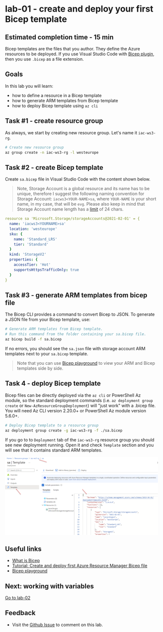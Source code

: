 # lab-01 - create and deploy your first Bicep template

## Estimated completion time - 15 min

Bicep templates are the files that you author. They define the Azure resources to be deployed.
If you use Visual Studio Code with [Bicep plugin](https://marketplace.visualstudio.com/items?itemName=ms-azuretools.vscode-bicep), then you use `.bicep` as a file extension. 

## Goals

In this lab you will learn:
* how to define a resource in a Bicep template
* how to generate ARM templates from Bicep template
* how to deploy Bicep template using `az cli`

## Task #1 - create resource group

As always, we start by creating new resource group. Let's name it `iac-ws3-rg`.

```bash
# Create new resource group
az group create -n iac-ws3-rg -l westeurope
```

## Task #2 - create Bicep template

Create `sa.bicep` file in Visual Studio Code with the content shown below. 

> Note, Storage Account is a global resource and its name has to be unique, therefore I suggest the following naming convention for Storage Account: `iacws3<YOUR-NAME>sa`, where `YOUR-NAME` is your short name, in my case, that will be `evg`. Please also keep in mind that Storage Account name length has a [limit](https://docs.microsoft.com/en-us/azure/azure-resource-manager/management/resource-name-rules#microsoftstorage) of 24 chars.

```yaml
resource sa 'Microsoft.Storage/storageAccounts@2021-02-01' = {
  name: 'iacws3<YOURNAME>sa'
  location: 'westeurope'
  sku: {
    name: 'Standard_LRS'
    tier: 'Standard'
  }
  kind: 'StorageV2'
  properties: {
    accessTier: 'Hot'
    supportsHttpsTrafficOnly: true
  }
}
```

## Task #3 - generate ARM templates from bicep file

The Bicep CLI provides a command to convert Bicep to JSON. To generate a JSON file from your Bicep template, use:

```bash
# Generate ARM templates from Bicep template.
# Run this command from the folder containing your sa.bicep file.
az bicep build -f sa.bicep
```

If no errors, you should see the `sa.json` file with storage account ARM templates next to your `sa.bicep` template. 

> Note that you can use [Bicep playground](https://bicepdemo.z22.web.core.windows.net/) to view your ARM and Bicep templates side by side. 

## Task 4 - deploy Bicep template

Bicep files can be directly deployed via the `az cli` or PowerShell Az module, so the standard deployment commands (i.e. `az deployment group create` or `New-AzResourceGroupDeployment`) will "just work" with a .bicep file. You will need Az CLI version 2.20.0+ or PowerShell Az module version 5.6.0+.


```bash
# Deploy Bicep template to a resource group
az deployment group create -g iac-ws3-rg -f ./sa.bicep
```

If you go to to `Deployment` tab of the `iac-ws3-rg` resource group you should see new deployment running. Open it and check `Template` section and you will see that it contains standard ARM templates. 

![arm](images/deployments-arm.png)

## Useful links

* [What is Bicep](https://docs.microsoft.com/en-us/azure/azure-resource-manager/templates/bicep-overview/?WT.mc_id=AZ-MVP-5003837)
* [Tutorial: Create and deploy first Azure Resource Manager Bicep file](https://docs.microsoft.com/en-us/azure/azure-resource-manager/templates/bicep-tutorial-create-first-bicep?tabs=azure-cli&WT.mc_id=AZ-MVP-5003837)
* [Bicep playground](https://bicepdemo.z22.web.core.windows.net/)

## Next: working with variables

[Go to lab-02](../lab-02/readme.md)

## Feedback

* Visit the [Github Issue](https://github.com/evgenyb/aks-workshops/issues/26) to comment on this lab. 